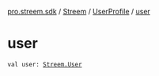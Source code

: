 [pro.streem.sdk](../../index.md) / [Streem](../index.md) / [UserProfile](index.md) / [user](./user.md)

# user

`val user: `[`Streem.User`](../-user/index.md)